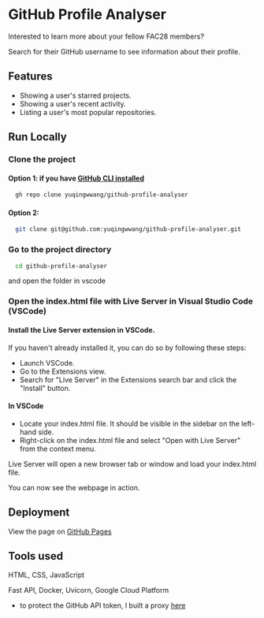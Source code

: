 # GitHub Profile Analyser

Interested to learn more about your fellow FAC28 members?

Search for their GitHub username to see information about their profile.

## Features

- Showing a user's starred projects.
- Showing a user's recent activity.
- Listing a user's most popular repositories.

## Run Locally

### Clone the project

#### Option 1: if you have [GitHub CLI installed](https://github.com/cli/cli/tree/trunk)

```bash
  gh repo clone yuqingwwang/github-profile-analyser
```

#### Option 2:

```bash
  git clone git@github.com:yuqingwwang/github-profile-analyser.git
```

### Go to the project directory

```bash
  cd github-profile-analyser
```

and open the folder in vscode

### Open the index.html file with Live Server in Visual Studio Code (VSCode)

#### Install the Live Server extension in VSCode.

If you haven't already installed it, you can do so by following these steps:

- Launch VSCode.
- Go to the Extensions view.
- Search for "Live Server" in the Extensions search bar and click the "Install" button.

#### In VSCode

- Locate your index.html file. It should be visible in the sidebar on the left-hand side.
- Right-click on the index.html file and select "Open with Live Server" from the context menu.

Live Server will open a new browser tab or window and load your index.html file.

You can now see the webpage in action.

## Deployment

View the page on [GitHub Pages](https://yuqingwwang.github.io/github-profile-analyser/)

## Tools used

HTML, CSS, JavaScript

Fast API, Docker, Uvicorn, Google Cloud Platform

- to protect the GitHub API token, I built a proxy [here](https://ghproxy-naxabue7rq-ew.a.run.app/docs)
